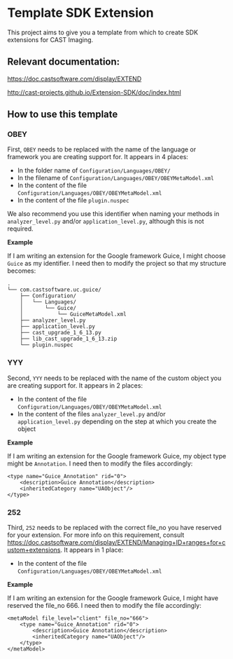 # Template SDK Extension

This project aims to give you a template from  which to create SDK extensions for CAST Imaging.

## Relevant documentation:

https://doc.castsoftware.com/display/EXTEND

http://cast-projects.github.io/Extension-SDK/doc/index.html

## How to use this template

### OBEY

First, `OBEY` needs to be replaced with the name of the language or framework you are creating support for. It appears in 4 places:
- In the folder name of `Configuration/Languages/OBEY/`
- In the filename of `Configuration/Languages/OBEY/OBEYMetaModel.xml`
- In the content of the file `Configuration/Languages/OBEY/OBEYMetaModel.xml`
- In the content of the file `plugin.nuspec`

We also recommend you use this identifier when naming your methods in `analyzer_level.py` and/or `application_level.py`, although this is not required.

**Example**

If I am writing an extension for the Google framework Guice, I might choose `Guice` as my identifier. I need then to modify the project so that my structure becomes:
```
.
└── com.castsoftware.uc.guice/
    ├── Configuration/
    │   └── Languages/
    │       └── Guice/
    │           └── GuiceMetaModel.xml
    ├── analyzer_level.py
    ├── application_level.py
    ├── cast_upgrade_1_6_13.py
    ├── lib_cast_upgrade_1_6_13.zip
    └── plugin.nuspec
```

### YYY

Second, `YYY` needs to be replaced with the name of the custom object you are creating support for. It appears in 2 places:
- In the content of the file `Configuration/Languages/OBEY/OBEYMetaModel.xml`
- In the content of the files `analyzer_level.py` and/or `application_level.py` depending on the step at which you create the object

**Example**

If I am writing an extension for the Google framework Guice, my object type might be `Annotation`. I need then to modify the files accordingly:
```
<type name="Guice_Annotation" rid="0">
    <description>Guice Annotation</description>
    <inheritedCategory name="UAObject"/>
</type>
```

### 252

Third, `252` needs to be replaced with the correct file_no you have reserved for your extension. For more info on this requirement, consult https://doc.castsoftware.com/display/EXTEND/Managing+ID+ranges+for+custom+extensions. It appears in 1 place:
- In the content of the file `Configuration/Languages/OBEY/OBEYMetaModel.xml`

**Example**

If I am writing an extension for the Google framework Guice, I might have reserved the file_no 666. I need then to modify the file accordingly:
```
<metaModel file_level="client" file_no="666">
    <type name="Guice_Annotation" rid="0">
        <description>Guice Annotation</description>
        <inheritedCategory name="UAObject"/>
    </type>
</metaModel>
```
